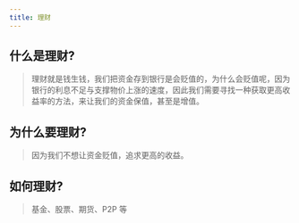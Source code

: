 ```yaml
---
title: 理财
---
```


## 什么是理财?

> 理财就是钱生钱，我们把资金存到银行是会贬值的，为什么会贬值呢，因为银行的利息不足与支撑物价上涨的速度，因此我们需要寻找一种获取更高收益率的方法，来让我们的资金保值，甚至是增值。

## 为什么要理财?

> 因为我们不想让资金贬值，追求更高的收益。

## 如何理财?

> 基金、股票、期货、P2P 等
